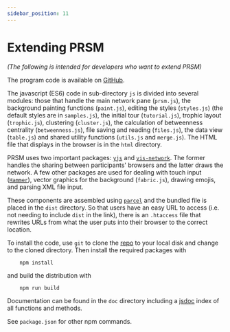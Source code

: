 ```yaml
---
sidebar_position: 11
---
```

# Extending PRSM
<!-- markdownlint-disable-next-line -->
*(The following is intended for developers who want to extend PRSM)*

The program code is available on [GitHub](https://github.com/micrology/prsm).  

The javascript (ES6) code in sub-directory `js` is divided into several modules: those that handle the main network pane (`prsm.js`), the background painting functions (`paint.js`), editing the styles (`styles.js`) (the default styles are in `samples.js`), the initial tour (`tutorial.js`),  trophic layout (`trophic.js`), clustering (`cluster.js`), the calculation of  betweenness centrality (`betweenness.js`), file saving and reading (`files.js`), the data view (`table.js`) and  shared utility functions (`utils.js` and `merge.js`).  The HTML file that displays in the browser is in the `html` directory.

PRSM uses two important packages: [`yjs`](https://github.com/yjs/yjs) and [`vis-network`](https://visjs.org/).  The former handles the sharing between participants' browsers and the latter draws the network. A few other packages are used for dealing with touch input ([`Hammer`](https://hammerjs.github.io/)), vector graphics for the background (`fabric.js`), drawing emojis, and parsing XML file input.  

These components are assembled using [`parcel`](https://parceljs.org/) and the bundled file is placed in the `dist` directory.  So that users have an easy URL to access (i.e. not needing to include `dist` in the link), there is an `.htaccess` file that rewrites URLs from what the user puts into their browser to the correct location.

To install the code, use `git` to clone the [repo](https://github.com/micrology/prsm) to your local disk and change to the cloned directory.  Then install the required packages with

        npm install

and build the distribution with

        npm run build

Documentation can be found in the `doc` directory including a [jsdoc](https://jsdoc.app/index.html) index of all functions and methods.

See `package.json` for other npm commands.
